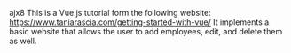 ajx8
This is a Vue.js tutorial form the following website:
https://www.taniarascia.com/getting-started-with-vue/
It implements a basic website that allows the user to add employees, edit, and delete them as well.
